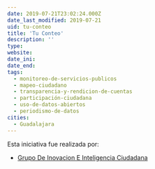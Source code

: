```yaml
---
date: 2019-07-21T23:02:24.000Z
date_last_modified: 2019-07-21
uid: tu-conteo
title: 'Tu Conteo'
description: ''
type: 
website: 
date_ini: 
date_end: 
tags:
  - monitoreo-de-servicios-publicos
  - mapeo-ciudadano
  - transparencia-y-rendicion-de-cuentas
  - participación-ciudadana
  - uso-de-datos-abiertos
  - periodismo-de-datos
cities: 
  - Guadalajara
---
```


Esta iniciativa fue realizada por:

- [Grupo De Inovacion E Inteligencia Ciudadana](/organizaciones/grupo-de-inovacion-e-inteligencia-ciudadana)
